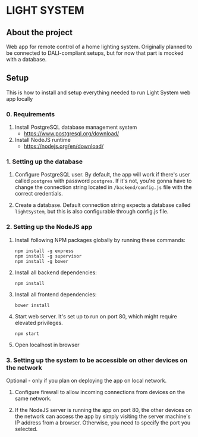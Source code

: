 # LIGHT SYSTEM

## About the project

Web app for remote control of a home lighting system. Originally planned to be connected to DALI-compliant setups, but for now that part is mocked with a database. 

## Setup
This is how to install and setup everything needed to run Light System web app locally 

### 0. Requirements

1. Install PostgreSQL database management system
	- https://www.postgresql.org/download/
2. Install NodeJS runtime
	- https://nodejs.org/en/download/

### 1. Setting up the database

1. Configure PostgreSQL user. By default, the app will work if there's user called `postgres` with password `postgres`. If it's not, you're gonna have to change the connection string located in `/backend/config.js` file with the correct credentials.

2. Create a database. Default connection string expects a database called `lightSystem`, but this is also configurable through config.js file.

### 2. Setting up the NodeJS app

1. Install following NPM packages globally by running these commands:
	```
	npm install -g express
	npm install -g supervisor
	npm install -g bower
	```
3. Install all backend dependencies:
	```
	npm install
	```
4. Install all frontend dependencies:
	```
	bower install
	```
5. Start web server. It's set up to run on port 80, which might require elevated privileges. 
	```
	npm start
	```
6. Open localhost in browser


### 3. Setting up the system to be accessible on other devices on the network

Optional - only if you plan on deploying the app on local network.

1. Configure firewall to allow incoming connections from devices on the same network. 

2. If the NodeJS server is running the app on port 80, the other devices on the network can access the app by simply visiting the server machine's IP address from a browser. Otherwise, you need to specify the port you selected.



